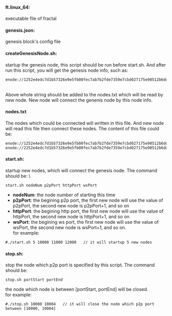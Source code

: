 #### **ft.linux_64**:
  executable file of fractal

#### **genesis.json**: 
  genesis block's config file

#### **createGenesisNode.sh**:
  startup the genesis node, this script should be run before start.sh. And after run this script, you will get the genesis node info, such as: 
  
```
enode://1252e4edc7d1b57326e9e5fb00fec7ab7b2fde7359e7cbd027175e90512b6dd02a327b1fbedd6f28101dd6b3dfef2b6bcc8b58e44bf2e1c671c25a3955bd79a5@[::]:3018
```
\
Above whole string should be added to the nodes.txt which will be read by new node. New node will connect the genenis node by this node info.

#### nodes.txt
The nodes which could be connected will written in this file. And new node will read this file then connect these nodes. The content of this file could be:
```
enode://1252e4edc7d1b57326e9e5fb00fec7ab7b2fde7359e7cbd027175e90512b6dd02a327b1fbedd6f28101dd6b3dfef2b6bcc8b58e44bf2e1c671c25a3955bd79a5@[::]:3018
enode://2252e4edc7d1b57326e9e5fb00fec7ab7b2fde7359e7cbd027175e90512b6dd02a327b1fbedd6f28101dd6b3dfef2b6bcc8b58e44bf2e1c671c25a3955bd79a6@192.168.2.11:3018
```

#### start.sh:
  startup new nodes, which will connect the genesis node. The command should be: \
  
```
start.sh nodeNum p2pPort httpPort wsPort
```

-   **nodeNum**: the node number of starting this time
-   **p2pPort**: the begining p2p port, the first new node will use the value of p2pPort, the second new node is p2pPort+1, and so on
-   **httpPort**: the begining http port, the first new node will use the value of httpPort, the second new node is httpPort+1, and so on
-   **wsPort**: the begining ws port, the first new node will use the value of wsPort, the second new node is wsPort+1, and so on.
  \
  for example: 

```
#./start.sh 5 10000 11000 12000   // it will startup 5 new nodes
```

  
#### stop.sh:
  stop the node which p2p port is specified by this script. The command should be:
  
```
stop.sh portStart portEnd
```

  the node which node is between [portStart, portEnd] will be closed.\
  for example: 

```
#./stop.sh 10000 10004   // it will close the node which p2p port between [10000, 10004]
```

